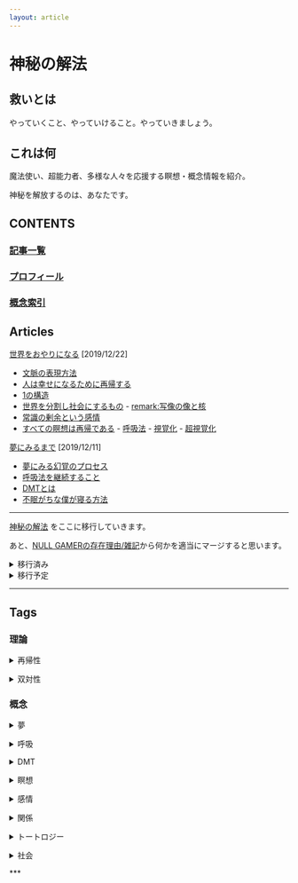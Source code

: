 ```yaml
---
layout: article
---
```


# 神秘の解法

## 救いとは

やっていくこと、やっていけること。やっていきましょう。
<br/>

## これは何

魔法使い、超能力者、多様な人々を応援する瞑想・概念情報を紹介。

神秘を解放するのは、あなたです。
<br/>

## CONTENTS

### [記事一覧](#articles)

### [プロフィール](https://nen10.github.io/methods_over_the_mythic/profile)

### [概念索引](#tags)

## Articles
[世界をおやりになる](https://nen10.github.io/methods_over_the_mythic/recursion2med) [2019/12/22]

- [文脈の表現方法](https://nen10.github.io/methods_over_the_mythic/recursion2med#文脈の表現方法)
- [人は幸せになるために再帰する](https://nen10.github.io/methods_over_the_mythic/recursion2med#人は幸せになるために再帰する)
- [1の構造](https://nen10.github.io/methods_over_the_mythic/recursion2med#1の構造)
- [世界を分割し社会にするもの](https://nen10.github.io/methods_over_the_mythic/recursion2med#世界を分割し社会にするもの) - [remark:写像の像と核](https://nen10.github.io/methods_over_the_mythic/recursion2med#remark写像の像と核)
- [常識の剰余という感情](https://nen10.github.io/methods_over_the_mythic/recursion2med#常識の剰余という感情)
- [すべての瞑想は再帰である](https://nen10.github.io/methods_over_the_mythic/recursion2med#すべての瞑想は再帰である) - [呼吸法](https://nen10.github.io/methods_over_the_mythic/recursion2med#呼吸法) - [視覚化](https://nen10.github.io/methods_over_the_mythic/recursion2med#視覚化) - [超視覚化](https://nen10.github.io/methods_over_the_mythic/recursion2med#超視覚化)

[夢にみるまで](https://nen10.github.io/methods_over_the_mythic/med2sleep) [2019/12/11]

- [夢にみる幻覚のプロセス](https://nen10.github.io/methods_over_the_mythic/med2sleep#夢にみる幻覚のプロセス)
- [呼吸法を継続すること](https://nen10.github.io/methods_over_the_mythic/med2sleep#呼吸法を継続すること)
- [DMTとは](https://nen10.github.io/methods_over_the_mythic/med2sleep#dmtとは)
- [不眠がちな僕が寝る方法](https://nen10.github.io/methods_over_the_mythic/med2sleep#不眠がちな僕が寝る方法)


***

[神秘の解法](https://www.psyclemeditation.com/) をここに移行していきます。

あと、[NULL GAMERの存在理由/雑記](https://raisondetreofnullgamer.jimdofree.com/log/%E9%9B%91%E8%A8%98/)から何かを適当にマージすると思います。


<details>
<summary>移行済み</summary>

<p><a href="https://www.psyclemeditation.com/2019-10-15-euphoria/">絶頂へ至る社会性</a><br/> $\Rightarrow$ <a href="https://nen10.github.io/methods_over_the_mythic/recursion2med#文脈の表現方法">文脈の表現方法</a> <a href="https://nen10.github.io/methods_over_the_mythic/recursion2med#人は幸せになるために再帰する">人は幸せになるために再帰する</a></p>

<p><a href="https://www.psyclemeditation.com/2019-11-12-recursive-oneness/">再帰性</a><br/> $\Rightarrow$ <a href="https://nen10.github.io/methods_over_the_mythic/recursion2med#1の構造">1の構造</a></p>

<p><a href="https://www.psyclemeditation.com/2019-11-04-modulo-common-sence/">感情のしがらみ:常識の剰余</a><br/> $\Rightarrow$ <a href="https://nen10.github.io/methods_over_the_mythic/recursion2med#世界を分割し社会にするもの">世界を分割し社会にするもの</a> <a href="https://nen10.github.io/methods_over_the_mythic/recursion2med#常識の剰余という感情">常識の剰余という感情</a></p>

<p><a href="https://www.psyclemeditation.com/2019-10-20-meditation/">瞑想</a><br/> $\Rightarrow$ <a href="https://nen10.github.io/methods_over_the_mythic/recursion2med#すべての瞑想は再帰である">すべての瞑想は再帰である</a></p>

<p></p>

</details>
<details>
<summary>移行予定</summary>

<p><a href="https://www.psyclemeditation.com/2019-08-27-tune-in-to-fear/">分離と同調 および 痛みと恐怖</a></p>

<p><a href="https://www.psyclemeditation.com/2019-09-24-diversity/">神</a></p>

<p><a href="https://www.psyclemeditation.com/2019-07-17-origin-of-sence/">感覚の根源</a></p>

<p><a href="https://www.psyclemeditation.com/2019-06-16-open-chest-by-hand/">坐禅のときの手の向きは胸を開く</a></p>

<p><a href="https://www.psyclemeditation.com/2019-04-30-element-des-denkens/">思考のエレメント</a></p>

<p><a href="https://www.psyclemeditation.com/2019-04-16-action-and-world/">行動と世界</a></p>

<p><a href="https://www.psyclemeditation.com/2019-03-12-duality-of-univ-ess/">概念の普遍性と本質性</a></p>

<p><a href="https://www.psyclemeditation.com/2018-12-28-body-control/">姿勢</a></p>

<p><a href="https://www.psyclemeditation.com/2017-10-17-aniracetam/">アニラセタム</a></p>

<p><a href="https://www.psyclemeditation.com/2018-06-03-esp/">心とカルマ/超感覚的知覚の倫理と自己責任の精神</a></p>

<p><a href="https://www.psyclemeditation.com/2017-07-03-unconsciousness/">無意識とやっていく</a></p>

<p><a href="https://www.psyclemeditation.com/2018-03-09-allusion/">アリュージョン/名前</a></p>

<p><a href="https://www.psyclemeditation.com/2018-01-10-memo/">集合的魂のメモ書き</a></p>

<p><a href="https://www.psyclemeditation.com/2018-01-13-bridle/">魂のたずな</a></p>

<p><a href="https://www.psyclemeditation.com/2017-12-22-future-sight/">仮想通貨の価格を未来予知しよう</a></p>

<p><a href="https://www.psyclemeditation.com/2017-12-05-magic-item/">超視覚化の活用例と魔道具作成</a></p>

<p><a href="https://www.psyclemeditation.com/2017-07-10-hypervisualization/">超視覚化</a></p>

<p><a href="https://www.psyclemeditation.com/2017-11-08-communication/">コミュニケーション</a></p>

<p><a href="https://www.psyclemeditation.com/2017-09-21-meme/">ミーム</a></p>

<p><a href="https://www.psyclemeditation.com/2017-10-19-duality/">双対性</a></p>

<p><a href="https://www.psyclemeditation.com/2017-09-04-cakra/">首・頭蓋骨を矯正して喉のチャクラを開く</a></p>

<p><a href="https://www.psyclemeditation.com/2017-08-08-magictriality/">魔法の三すくみ</a></p>

<p><a href="https://www.psyclemeditation.com/2017-06-25-angermanagement/">降霊術/怒り</a></p>

<p><a href="https://www.psyclemeditation.com/2017-06-18-visualization/">視覚化</a></p>

<p><a href="https://www.psyclemeditation.com/2017-06-12-breath/">呼吸法</a></p>

<p><a href="https://www.psyclemeditation.com/2017-06-04-decision/">判断</a></p>

<p><a href="https://www.psyclemeditation.com/2017-06-04-meditation/">みなさんが瞑想をおやりになる</a></p>

</details>

***

## Tags
### 理論
<p><details><summary>再帰性</summary><div>
<blockquote>

<p><a href="https://nen10.github.io/methods_over_the_mythic/recursion2med">世界をおやりになる</a></p>

</blockquote>
</div></details></p>

<p><details><summary>双対性</summary><div>
<blockquote>

<p>夢にみるまで
<a href="https://nen10.github.io/methods_over_the_mythic/med2sleep#不眠がちな僕が寝る方法">#不眠がちな僕が寝る方法</a></p>

<p>世界をおやりになる
<a href="https://nen10.github.io/methods_over_the_mythic/recursion2med#文脈の表現方法">#文脈の表現方法</a> <a href="https://nen10.github.io/methods_over_the_mythic/recursion2med#1の構造">#1の構造</a></p>

</blockquote>
</div></details></p>


### 概念

<p><details><summary>夢</summary><div>
<blockquote>

<p>夢にみるまで
<a href="https://nen10.github.io/methods_over_the_mythic/med2sleep#夢にみる幻覚のプロセス">#夢にみる幻覚のプロセス</a></p>
</blockquote>
</div></details></p>

<p><details><summary>呼吸</summary><div>
<blockquote>

<p><a href="https://nen10.github.io/methods_over_the_mythic/med2sleep">夢にみるまで</a></p>

<p>世界をおやりになる
<a href="https://nen10.github.io/methods_over_the_mythic/recursion2med#呼吸法">#呼吸法</a></p>

</blockquote>
</div></details></p>

<p><details><summary>DMT</summary><div>
<blockquote>

<p><a href="https://nen10.github.io/methods_over_the_mythic/med2sleep">夢にみるまで</a></p>

</blockquote>
</div></details></p>

<p><details><summary>瞑想</summary><div>
<blockquote>

<p><a href="https://nen10.github.io/methods_over_the_mythic/med2sleep">夢にみるまで</a></p>
<p><a href="https://nen10.github.io/methods_over_the_mythic/recursion2med">世界をおやりになる</a></p>

</blockquote>
</div></details></p>

<p><details><summary>感情</summary><div>
<blockquote>

<p>世界をおやりになる
<a href="https://nen10.github.io/methods_over_the_mythic/recursion2med#世界を分割し社会にするもの">#世界を分割し社会にするもの</a>  <a href="https://nen10.github.io/methods_over_the_mythic/recursion2med#常識の剰余という感情">#常識の剰余という感情</a></p>
</blockquote>
</div></details></p>

<p><details><summary>関係</summary><div>
<blockquote>

<p>世界をおやりになる
<a href="https://nen10.github.io/methods_over_the_mythic/recursion2med#世界を分割し社会にするもの">#世界を分割し社会にするもの</a></p>

</blockquote>
</div></details></p>

<p><details><summary>トートロジー</summary><div>
<blockquote>
<p>世界をおやりになる
<a href="https://nen10.github.io/methods_over_the_mythic/recursion2med#文脈の表現方法">#文脈の表現方法</a></p>

</blockquote>
</div></details></p>


<p><details><summary>社会</summary><div>
<blockquote>

<p><a href="https://nen10.github.io/methods_over_the_mythic/recursion2med">世界をおやりになる</a></p>

</blockquote>
</div></details></p>
***